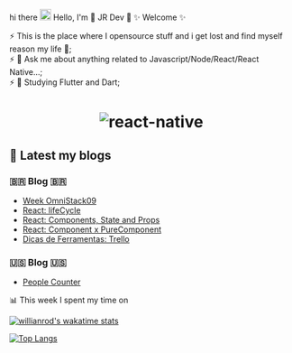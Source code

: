  hi there <img src="https://i.ibb.co/sPrPJxR/hello.gif" alt="hello" border="0" width="20"> Hello, I'm 🎸 JR Dev 🎸 ✨  Welcome ✨ 

 ⚡ This is the place where I opensource stuff and i get lost and find myself reason my life 💙;<br />
 ⚡ 💬 Ask me about anything related to Javascript/Node/React/React Native...;<br />
 ⚡ 📓 Studying Flutter and Dart; <br /> 


<h1 align="center">
  <img src="https://i.ibb.co/tqDN1h1/react-native.gif" alt="react-native" border="0">
</h1>


## 📕  Latest my blogs

### 🇧🇷   Blog   🇧🇷 

<!-- WORDPRESS:START -->
- [Week OmniStack09](https://hjrdev.wordpress.com/2019/10/05/week-omnistack09/)
- [React: lifeCycle](https://hjrdev.wordpress.com/2019/07/18/react-lifecycle/)
- [React: Components, State and Props](https://hjrdev.wordpress.com/2019/07/18/react-components-state-and-props/)
- [React: Component x PureComponent](https://hjrdev.wordpress.com/2019/07/17/react-component-x-purecomponent/)
- [Dicas de Ferramentas: Trello](https://hjrdev.wordpress.com/2019/07/16/dicas-de-ferramentas-trello/)
<!-- WORDPRESS:END -->

### 🇺🇸   Blog   🇺🇸  

<!-- DEVTO:START -->
- [People Counter](https://dev.to/jrdev/people-counter-17l2) 
<!-- DEVTO:END -->

📊  This week I spent my time on

[![willianrod's wakatime stats](https://github-readme-stats.vercel.app/api/wakatime?username=humbertoromanojr)](https://github.com/humbertoromanojr/github-readme-stats)



[![Top Langs](https://github-readme-stats.vercel.app/api/top-langs/?username=humbertoromanojr&layout=compact)](https://github.com/humbertoromanojr/github-readme-stats)